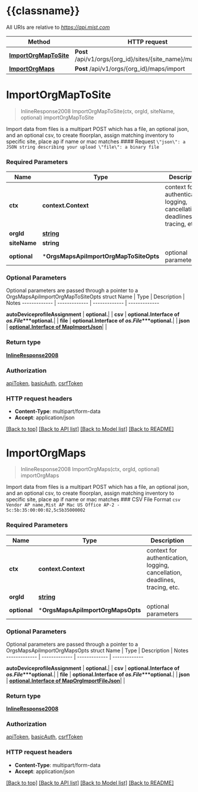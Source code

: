 # {{classname}}

All URIs are relative to *https://api.mist.com*

Method | HTTP request | Description
------------- | ------------- | -------------
[**ImportOrgMapToSite**](OrgsMapsApi.md#ImportOrgMapToSite) | **Post** /api/v1/orgs/{org_id}/sites/{site_name}/maps/import | importOrgMapToSite
[**ImportOrgMaps**](OrgsMapsApi.md#ImportOrgMaps) | **Post** /api/v1/orgs/{org_id}/maps/import | importOrgMaps

# **ImportOrgMapToSite**
> InlineResponse2008 ImportOrgMapToSite(ctx, orgId, siteName, optional)
importOrgMapToSite

Import data from files is a multipart POST which has a file, an optional json, and an optional csv, to create floorplan, assign matching inventory to specific site, place ap if name or mac matches  #### Request  ``` \"json\": a JSON string describing your upload \"file\": a binary file ```

### Required Parameters

Name | Type | Description  | Notes
------------- | ------------- | ------------- | -------------
 **ctx** | **context.Context** | context for authentication, logging, cancellation, deadlines, tracing, etc.
  **orgId** | [**string**](.md)|  | 
  **siteName** | **string**|  | 
 **optional** | ***OrgsMapsApiImportOrgMapToSiteOpts** | optional parameters | nil if no parameters

### Optional Parameters
Optional parameters are passed through a pointer to a OrgsMapsApiImportOrgMapToSiteOpts struct
Name | Type | Description  | Notes
------------- | ------------- | ------------- | -------------


 **autoDeviceprofileAssignment** | **optional.**|  | 
 **csv** | **optional.Interface of *os.File****optional.**|  | 
 **file** | **optional.Interface of *os.File****optional.**|  | 
 **json** | [**optional.Interface of MapImportJson**](.md)|  | 

### Return type

[**InlineResponse2008**](inline_response_200_8.md)

### Authorization

[apiToken](../README.md#apiToken), [basicAuth](../README.md#basicAuth), [csrfToken](../README.md#csrfToken)

### HTTP request headers

 - **Content-Type**: multipart/form-data
 - **Accept**: application/json

[[Back to top]](#) [[Back to API list]](../README.md#documentation-for-api-endpoints) [[Back to Model list]](../README.md#documentation-for-models) [[Back to README]](../README.md)

# **ImportOrgMaps**
> InlineResponse2008 ImportOrgMaps(ctx, orgId, optional)
importOrgMaps

Import data from files is a multipart POST which has a file, an optional json, and an optional csv, to create floorplan, assign matching inventory to specific site, place ap if name or mac matches  ### CSV File Format ```csv Vendor AP name,Mist AP Mac US Office AP-2 - 5c:5b:35:00:00:02,5c5b35000002 ```

### Required Parameters

Name | Type | Description  | Notes
------------- | ------------- | ------------- | -------------
 **ctx** | **context.Context** | context for authentication, logging, cancellation, deadlines, tracing, etc.
  **orgId** | [**string**](.md)|  | 
 **optional** | ***OrgsMapsApiImportOrgMapsOpts** | optional parameters | nil if no parameters

### Optional Parameters
Optional parameters are passed through a pointer to a OrgsMapsApiImportOrgMapsOpts struct
Name | Type | Description  | Notes
------------- | ------------- | ------------- | -------------

 **autoDeviceprofileAssignment** | **optional.**|  | 
 **csv** | **optional.Interface of *os.File****optional.**|  | 
 **file** | **optional.Interface of *os.File****optional.**|  | 
 **json** | [**optional.Interface of MapOrgImportFileJson**](.md)|  | 

### Return type

[**InlineResponse2008**](inline_response_200_8.md)

### Authorization

[apiToken](../README.md#apiToken), [basicAuth](../README.md#basicAuth), [csrfToken](../README.md#csrfToken)

### HTTP request headers

 - **Content-Type**: multipart/form-data
 - **Accept**: application/json

[[Back to top]](#) [[Back to API list]](../README.md#documentation-for-api-endpoints) [[Back to Model list]](../README.md#documentation-for-models) [[Back to README]](../README.md)

